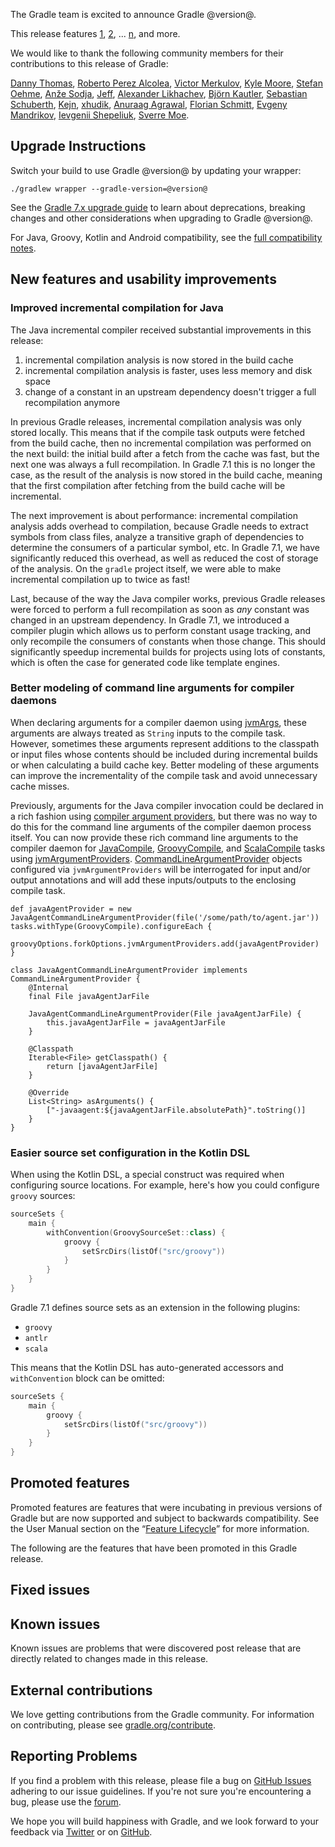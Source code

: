 The Gradle team is excited to announce Gradle @version@.

This release features [1](), [2](), ... [n](), and more.

We would like to thank the following community members for their contributions to this release of Gradle:

[Danny Thomas](https://github.com/DanielThomas),
[Roberto Perez Alcolea](https://github.com/rpalcolea),
[Victor Merkulov](https://github.com/urdak),
[Kyle Moore](https://github.com/DPUkyle),
[Stefan Oehme](https://github.com/oehme),
[Anže Sodja](https://github.com/asodja),
[Jeff](https://github.com/mathjeff),
[Alexander Likhachev](https://github.com/ALikhachev),
[Björn Kautler](https://github.com/Vampire),
[Sebastian Schuberth](https://github.com/sschuberth),
[Kejn](https://github.com/kejn),
[xhudik](https://github.com/xhudik),
[Anuraag Agrawal](https://github.com/anuraaga),
[Florian Schmitt](https://github.com/florianschmitt),
[Evgeny Mandrikov](https://github.com/Godin),
[Ievgenii Shepeliuk](https://github.com/eshepelyuk),
[Sverre Moe](https://github.com/DJViking).

## Upgrade Instructions

Switch your build to use Gradle @version@ by updating your wrapper:

`./gradlew wrapper --gradle-version=@version@`

See the [Gradle 7.x upgrade guide](userguide/upgrading_version_7.html#changes_@baseVersion@) to learn about deprecations, breaking changes and other considerations when upgrading to Gradle @version@.

For Java, Groovy, Kotlin and Android compatibility, see the [full compatibility notes](userguide/compatibility.html).

<!-- Do not add breaking changes or deprecations here! Add them to the upgrade guide instead. --> 

<!-- 

================== TEMPLATE ==============================

<a name="FILL-IN-KEY-AREA"></a>
### FILL-IN-KEY-AREA improvements

<<<FILL IN CONTEXT FOR KEY AREA>>>
Example:
> The [configuration cache](userguide/configuration_cache.html) improves build performance by caching the result of
> the configuration phase. Using the configuration cache, Gradle can skip the configuration phase entirely when
> nothing that affects the build configuration has changed.

#### FILL-IN-FEATURE
> HIGHLIGHT the usecase or existing problem the feature solves
> EXPLAIN how the new release addresses that problem or use case
> PROVIDE a screenshot or snippet illustrating the new feature, if applicable
> LINK to the full documentation for more details 

================== END TEMPLATE ==========================


==========================================================
ADD RELEASE FEATURES BELOW
vvvvvvvvvvvvvvvvvvvvvvvvvvvvvvvvvvvvvvvvvvvvvvvvvvvvvvvvvv

## Default JaCoCo version upgraded
[The JaCoCo plugin](userguide/jacoco_plugin.html) has been upgraded to the most recent [JaCoCo version 0.8.7](http://www.jacoco.org/jacoco/trunk/doc/changes.html) which includes experimental support for Java 17. 

^^^^^^^^^^^^^^^^^^^^^^^^^^^^^^^^^^^^^^^^^^^^^^^^^^^^^^^^^^
ADD RELEASE FEATURES ABOVE
==========================================================

-->

## New features and usability improvements

### Improved incremental compilation for Java

The Java incremental compiler received substantial improvements in this release:

1. incremental compilation analysis is now stored in the build cache
2. incremental compilation analysis is faster, uses less memory and disk space
3. change of a constant in an upstream dependency doesn't trigger a full recompilation anymore

In previous Gradle releases, incremental compilation analysis was only stored locally.
This means that if the compile task outputs were fetched from the build cache, then no incremental compilation was performed on the next build: the initial build after a fetch from the cache was fast, but the next one was always a full recompilation.
In Gradle 7.1 this is no longer the case, as the result of the analysis is now stored in the build cache, meaning that the first compilation after fetching from the build cache will be incremental.

The next improvement is about performance: incremental compilation analysis adds overhead to compilation, because Gradle needs to extract symbols from class files, analyze a transitive graph of dependencies to determine the consumers of a particular symbol, etc.
In Gradle 7.1, we have significantly reduced this overhead, as well as reduced the cost of storage of the analysis.
On the `gradle` project itself, we were able to make incremental compilation up to twice as fast!

Last, because of the way the Java compiler works, previous Gradle releases were forced to perform a full recompilation as soon as _any_ constant was changed in an upstream dependency.
In Gradle 7.1, we introduced a compiler plugin which allows us to perform constant usage tracking, and only recompile the consumers of constants when those change.
This should significantly speedup incremental builds for projects using lots of constants, which is often the case for generated code like template engines.

### Better modeling of command line arguments for compiler daemons

When declaring arguments for a compiler daemon using [jvmArgs](javadoc/org/gradle/api/tasks/compile/BaseForkOptions.html#getJvmArgs--), these arguments are always treated as `String` inputs to the compile task.
However, sometimes these arguments represent additions to the classpath or input files whose contents should be included during incremental builds or when calculating a build cache key.
Better modeling of these arguments can improve the incrementality of the compile task and avoid unnecessary cache misses.

Previously, arguments for the Java compiler invocation could be declared in a rich fashion using [compiler argument providers](javadoc/org/gradle/api/tasks/compile/CompileOptions.html#getCompilerArgumentProviders--), but there was no way to do this for the command line arguments of the compiler daemon process itself.
You can now provide these rich command line arguments to the compiler daemon for [JavaCompile](javadoc/org/gradle/api/tasks/compile/JavaCompile.html), [GroovyCompile](javadoc/org/gradle/api/tasks/compile/GroovyCompile.html), and [ScalaCompile](javadoc/org/gradle/api/tasks/scala/ScalaCompile.html) tasks using [jvmArgumentProviders](javadoc/org/gradle/api/tasks/compile/ProviderAwareForkOptions.html#getJvmArgumentProviders--).
[CommandLineArgumentProvider](javadoc/org/gradle/process/CommandLineArgumentProvider.html) objects configured via `jvmArgumentProviders` will be interrogated for input and/or output annotations and will add these inputs/outputs to the enclosing compile task.

```
def javaAgentProvider = new JavaAgentCommandLineArgumentProvider(file('/some/path/to/agent.jar'))
tasks.withType(GroovyCompile).configureEach {
    groovyOptions.forkOptions.jvmArgumentProviders.add(javaAgentProvider)
}

class JavaAgentCommandLineArgumentProvider implements CommandLineArgumentProvider {
    @Internal
    final File javaAgentJarFile

    JavaAgentCommandLineArgumentProvider(File javaAgentJarFile) {
        this.javaAgentJarFile = javaAgentJarFile
    }

    @Classpath
    Iterable<File> getClasspath() {
        return [javaAgentJarFile]
    }

    @Override
    List<String> asArguments() {
        ["-javaagent:${javaAgentJarFile.absolutePath}".toString()]
    }
}
```

### Easier source set configuration in the Kotlin DSL

When using the Kotlin DSL, a special construct was required when configuring source locations. For example, here's how you could configure `groovy` sources:

```kotlin
sourceSets {
    main {
        withConvention(GroovySourceSet::class) {
            groovy {
                setSrcDirs(listOf("src/groovy"))
            }
        }
    }
}
```

Gradle 7.1 defines source sets as an extension in the following plugins:

- `groovy`
- `antlr`
- `scala`

 This means that the Kotlin DSL has auto-generated accessors and `withConvention` block can be omitted:

```kotlin
sourceSets {
    main {
        groovy {
            setSrcDirs(listOf("src/groovy"))
        }
    }
}
```

## Promoted features
Promoted features are features that were incubating in previous versions of Gradle but are now supported and subject to backwards compatibility.
See the User Manual section on the “[Feature Lifecycle](userguide/feature_lifecycle.html)” for more information.

The following are the features that have been promoted in this Gradle release.

<!--
### Example promoted
-->

## Fixed issues

## Known issues

Known issues are problems that were discovered post release that are directly related to changes made in this release.

## External contributions

We love getting contributions from the Gradle community. For information on contributing, please see [gradle.org/contribute](https://gradle.org/contribute).

## Reporting Problems

If you find a problem with this release, please file a bug on [GitHub Issues](https://github.com/gradle/gradle/issues) adhering to our issue guidelines. 
If you're not sure you're encountering a bug, please use the [forum](https://discuss.gradle.org/c/help-discuss).

We hope you will build happiness with Gradle, and we look forward to your feedback via [Twitter](https://twitter.com/gradle) or on [GitHub](https://github.com/gradle).
